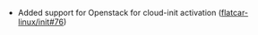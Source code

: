 - Added support for Openstack for cloud-init activation ([flatcar-linux/init#76](https://github.com/flatcar-linux/init/pull/76))
